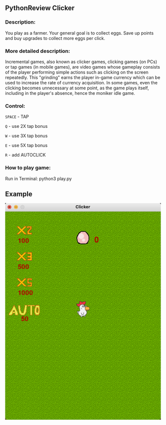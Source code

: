 ##	PythonReview Clicker

###  **Description:**

You play as a farmer. Your general goal is to collect eggs. Save up points and buy upgrades to collect more eggs per click.

### **More detailed description:**

Incremental games, also known as clicker games, clicking games (on PCs) or tap games (in mobile games), are video games whose gameplay consists of the player performing simple actions such as clicking on the screen repeatedly. This "grinding" earns the player in-game currency which can be used to increase the rate of currency acquisition. In some games, even the clicking becomes unnecessary at some point, as the game plays itself, including in the player's absence, hence the moniker idle game.

###	**Control:**

`SPACE` - TAP

`Q` - use 2X tap bonus

`W` - use 3X tap bonus

`E` - use 5X tap bonus

`R` - add AUTOCLICK


### **How to play game:**
  Run in Terminal: python3 play.py

## Example


![alt text](screenshots/example.png "Example")​
